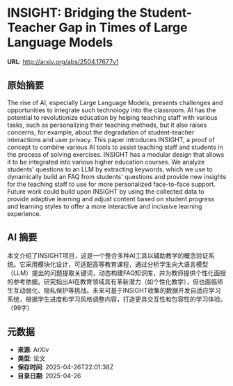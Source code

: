 # INSIGHT: Bridging the Student-Teacher Gap in Times of Large Language Models

**URL**: http://arxiv.org/abs/2504.17677v1

## 原始摘要

The rise of AI, especially Large Language Models, presents challenges and
opportunities to integrate such technology into the classroom. AI has the
potential to revolutionize education by helping teaching staff with various
tasks, such as personalizing their teaching methods, but it also raises
concerns, for example, about the degradation of student-teacher interactions
and user privacy. This paper introduces INSIGHT, a proof of concept to combine
various AI tools to assist teaching staff and students in the process of
solving exercises. INSIGHT has a modular design that allows it to be integrated
into various higher education courses. We analyze students' questions to an LLM
by extracting keywords, which we use to dynamically build an FAQ from students'
questions and provide new insights for the teaching staff to use for more
personalized face-to-face support. Future work could build upon INSIGHT by
using the collected data to provide adaptive learning and adjust content based
on student progress and learning styles to offer a more interactive and
inclusive learning experience.


## AI 摘要

本文介绍了INSIGHT项目，这是一个整合多种AI工具以辅助教学的概念验证系统。它采用模块化设计，可适配高等教育课程，通过分析学生向大语言模型（LLM）提出的问题提取关键词，动态构建FAQ知识库，并为教师提供个性化面授的参考依据。研究指出AI在教育领域具有革新潜力（如个性化教学），但也面临师生互动弱化、隐私保护等挑战。未来可基于INSIGHT收集的数据开发自适应学习系统，根据学生进度和学习风格调整内容，打造更具交互性和包容性的学习体验。（99字）

## 元数据

- **来源**: ArXiv
- **类型**: 论文
- **保存时间**: 2025-04-26T22:01:38Z
- **目录日期**: 2025-04-26

